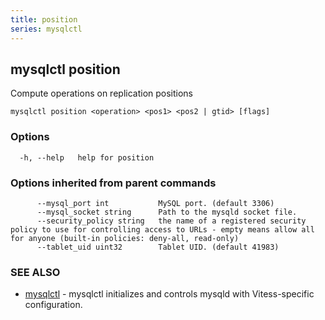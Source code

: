 ```yaml
---
title: position
series: mysqlctl
---
```

## mysqlctl position

Compute operations on replication positions

```
mysqlctl position <operation> <pos1> <pos2 | gtid> [flags]
```

### Options

```
  -h, --help   help for position
```

### Options inherited from parent commands

```
      --mysql_port int           MySQL port. (default 3306)
      --mysql_socket string      Path to the mysqld socket file.
      --security_policy string   the name of a registered security policy to use for controlling access to URLs - empty means allow all for anyone (built-in policies: deny-all, read-only)
      --tablet_uid uint32        Tablet UID. (default 41983)
```

### SEE ALSO

* [mysqlctl](../)	 - mysqlctl initializes and controls mysqld with Vitess-specific configuration.

